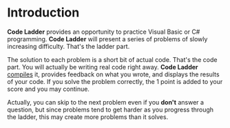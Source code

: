 # Introduction #

**Code Ladder** provides an opportunity to practice Visual Basic or C# programming.
**Code Ladder** will present a series of problems of slowly increasing difficulty.
That's the ladder part.

The solution to each problem is a short bit of actual code.  That's the code part.
You will actually be writing real code right away.
**Code Ladder** [compiles](WhatIsCompiler.md) it, provides feedback on what you wrote, and displays the results of your code.
If you solve the problem correctly, the 1 point is added to your score and you may continue.

Actually, you can skip to the next problem even if you **don't** answer a question, but since problems tend to get harder as you progress through the ladder, this may create more problems than it solves.